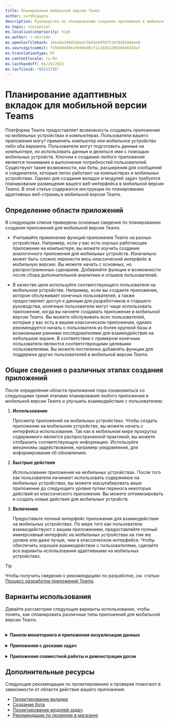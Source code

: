 ```yaml
---
title: Планирование мобильной версии Teams
author: surbhigupta
description: Руководство по планированию создания приложения в мобильной версии Teams
ms.topic: conceptual
ms.localizationpriority: high
ms.author: v-abirade
ms.openlocfilehash: 16eada349d2a6adc5b45e89f075107838594eeeb
ms.sourcegitcommit: f15bd0e90eafb00e00cf11183b129038de8354af
ms.translationtype: HT
ms.contentlocale: ru-RU
ms.lasthandoff: 04/28/2022
ms.locfileid: "65111726"
---
```

# <a name="plan-responsive-tabs-for-teams-mobile"></a>Планирование адаптивных вкладок для мобильной версии Teams

 Платформа Teams предоставляет возможность создавать приложения на мобильных устройствах и компьютерах. Пользователи вашего приложения могут применять компьютер или мобильное устройство либо оба варианта. Пользователи могут подготовить данные на компьютере, но использовать данные и делиться ими с помощью мобильных устройств. Ключом к созданию любого приложения является понимание и выполнение потребностей пользователей. Существуют такие возможности, как боты, расширения для сообщений и соединители, которые легко работают на компьютерах и мобильных устройствах. Однако для создания вкладок и модулей задач требуется планирование размещения вашего веб-интерфейса в мобильной версии Teams. В этой статье содержатся инструкции по планированию адаптивных веб-страниц в мобильной версии Teams.

## <a name="identify-apps-scope"></a>Определение области приложений

В следующем списке приведены основные сведения по планированию создания приложений для мобильной версии Teams.

* Учитывайте применение функций приложения Teams на разных устройствах. Например, если у вас есть хорошо работающее приложение на компьютере, вы можете изучить создание аналогичного приложения для мобильных устройств. Изначально может быть сложно перенести весь классический интерфейс в мобильную версию. Вы можете начать с основных, но распространенных сценариев. Добавляйте функции и возможности после сбора дополнительной аналитики и отзывов пользователей.

* В качестве цели используйте соответствующего пользователя на мобильном устройстве. Например, если вы создаете приложение, которое обслуживает конечных пользователей, а также предоставляет доступ к данным для разработчиков и старшего руководства, конечные пользователи могут чаще использовать приложение, когда вы начнете создавать приложение в мобильной версии Teams. Вы можете обслуживать всех пользователей, которые у вас есть в вашем классическом приложении, однако рекомендуется начать с пользователя из более крупной базы и возможными ранними последователями для взаимодействия на небольшом экране. В соответствии с примером конечные пользователи являются соответствующими целевыми пользователями. Вы можете постепенно добавлять функции для поддержки других пользователей в мобильной версии Teams.

## <a name="understand-different-stages-to-build-apps"></a>Общие сведения о различных этапах создания приложений

После определения области приложения пора ознакомиться со следующими тремя этапами планирования любого приложения в мобильной версии Teams и улучшить взаимодействие с пользователем:

1. **Использование**

   Просмотр приложений на мобильных устройствах. Чтобы создать приложение на мобильном устройстве, вы можете начать с интерфейса использования. Так как в мобильном мире прокрутка содержимого является распространенной практикой, вы можете отобразить соответствующую информацию. Используйте механизмы задействования, например уведомления, для информирования об обновлениях.

2. **Быстрые действия**

   Использование приложения на мобильных устройствах. После того как пользователи начинают использовать содержимое на мобильных устройствах, вы можете масштабировать ваше приложение до следующего уровня путем переноса некоторых действий из классического приложения. Вы можете оптимизировать и создать новые действия для мобильных устройств.

3. **Включение**

   Предоставьте полный интерфейс приложения для взаимодействия на мобильных устройствах. По мере того как пользователи взаимодействуют с вашим приложением, предоставляйте полный иммерсивный интерфейс на мобильных устройствах на том же уровне или даже лучше, чем в классическом интерфейсе. Чтобы обеспечить хорошее взаимодействие с пользователями, сделайте все варианты использования адаптивными на мобильных устройствах.

> [!TIP]
> Чтобы получить сведения о рекомендациях по разработке, см. статью [Процесс разработки приложений Teams](design-teams-app-process.md).

## <a name="use-cases"></a>Варианты использования

Давайте рассмотрим следующие варианты использования, чтобы понять, как спланировать различные типы приложений для мобильной версии Teams.

<br>

<details>

<summary><b>Панели мониторинга и приложения визуализации данных</b></summary>

Вы можете узнать, как спланировать адаптивные вкладки для панелей мониторинга и приложений визуализации данных на мобильной платформе Teams.

Использование:

На первом этапе вы можете реализовать самый простой интерфейс использования для просмотра данных. Любое приложение в домене предназначено для отображения данных в виде визуализаций. В своем приложении вы можете отображать недавно просмотренные в классической версии визуализации или список всех диаграмм, разрешенных для пользователей. После создания панелей мониторинга в классической версии пользователи могут обращаться к информации с помощью мобильной версии. Вы можете отображать подробное представление любой диаграммы, выбранной пользователем, в виде развернутого представления на вкладках или с помощью модулей задач.

Вы можете указать следующие сведения.

* Панели мониторинга и сводки
* Визуальные элементы данных, карты и инфографика
* Диаграммы, графики и таблицы

![Использование панелей мониторинга и приложений визуализации данных](../../assets/images/app-fundamentals/dashboarding-and-data-visualization-apps-consumption.png)

Быстрые действия:

На втором этапе пользователи могут работать с существующими диаграммами и визуальными элементами из классического интерфейса. Можно добавить следующие действия.

* Поиск содержимого
* Фильтрация данных
* Создание закладок

![Быстрые действия панелей мониторинга и приложений визуализации данных](../../assets/images/app-fundamentals/dashboarding-and-data-visualization-apps-quick-actions.png)

Включение:

На третьем этапе разрешите пользователям создавать содержимое с нуля, например диаграммы и графики. Добавьте все возможности в свое приложение для мобильных устройств. Например, вы можете использовать модули задач для доступа к определенным элементам данных с подробным представлением.

Вы можете предоставить пользователям следующий доступ:

* Изменение заголовка и описания
* Вставка элементов данных для создания визуализаций
* Общий доступ к визуализациям в канале или групповом чате

![Включение панелей мониторинга и приложений визуализации данных](../../assets/images/app-fundamentals/dashboarding-and-data-visualization-apps-enablement.png)

<br>

</details>

<br>

<details>

<summary><b>Приложения с досками задач</b></summary>

Вы можете узнать, как спланировать адаптивные вкладки для приложений с досками задач на мобильной платформе Teams.

Использование:

На первом этапе ваше приложение может отображать список задач для пользователя в вертикальной стопке. Если существует несколько категорий задач, например **Предложенные**, **Активные** и **Закрытые**, предоставьте фильтры для отображения задач по группам или в виде заголовков для просмотра сгруппированных задач.

![Использование приложений с досками задач](../../assets/images/app-fundamentals/taskboarding-apps-consumption.png)

Быстрые действия:

На втором этапе вы можете предоставить пользователям следующий доступ к приложению.

* Создание задач или элементов с обязательными полями для снижения когнитивной нагрузки пользователей
* Изменение типа или представления доски
* Просмотр задач путем расширения представления
* Использование модулей задач для просмотра подробного представления
* Перемещение задач в разные категории
* Предоставление общего доступа к соответствующим задачам в чатах и каналах с помощью сообщений электронной почты и ленты действий

![Быстрые действия приложений с досками задач](../../assets/images/app-fundamentals/taskboarding-apps-quick-actions.png)

Включение:

На третьем этапе вы можете включить взаимодействие пользователей со следующими действиями.

* Добавление новых проектов и досок
* Добавление и изменение различных категорий, например **Предложенные**, **Активные** и **Закрытые**
* Настройка задач для комментариев, вложений и других сложных функций

![Включение приложений с досками задач](../../assets/images/app-fundamentals/taskboarding-apps-enablement.png)
<br>

</details>

<br>

<details>

<summary><b>Приложения совместной работы и демонстрации досок</b></summary>

Вы можете узнать, как спланировать адаптивные вкладки для приложений совместной работы и демонстрации досок на мобильной платформе Teams.

Использование:

На первом этапе можно рассмотреть классические возможности для отображения содержимого и ресурсов в вашем приложении.  Вы можете отобразить следующие функции.

* Комментарии или отзывы
* Увеличение и уменьшение масштаба
* Текущий этап или ход выполнения ожидающего документа

![Использование приложений совместной работы и демонстрации досок](../../assets/images/app-fundamentals/coauthoring-and-whiteboarding-apps-consumption.png)

Быстрые действия:

На втором этапе вы можете добавить следующие действия.

* Создание доски для совместной работы или документов для подписывания
* Предоставление общего доступа к доскам внутри организации, а также гостям
* Настройка разрешений администратора

> [!TIP]
> Вы предоставляете действия, которые можно легко отображать на небольших экранах.

![Быстрые действия приложений совместной работы и демонстрации досок](../../assets/images/app-fundamentals/coauthoring-and-whiteboarding-apps-quick-actions.png)

Включение:

На третьем этапе предоставьте пользователям полный интерфейс. Вы можете включить взаимодействие пользователей со следующими действиями.

* Добавление текста, фигур и заметок на полях
* Навигация по содержимому
* Добавление слоев и фильтров
* Операции удаления, отмены и повтора
* Доступ к камере и микрофону с помощью API пакета SDK для JS. Дополнительные сведения о возможностях устройств см. в [обзоре возможностей устройств](../device-capabilities/device-capabilities-overview.md).

![Включение приложений совместной работы и демонстрации досок](../../assets/images/app-fundamentals/coauthoring-and-whiteboarding-apps-enablement.png)

<br>

</details>

## <a name="see-also"></a>Дополнительные ресурсы

Следующие рекомендации по проектированию и проверке помогают в зависимости от области действия вашего приложения.

* [Проектирование вкладки](../../tabs/design/tabs.md)
* [Создание бота](../../bots/design/bots.md)
* [Проектирование модулей задач](../..//task-modules-and-cards/task-modules/design-teams-task-modules.md)
* [Рекомендации по проверке в магазине](../deploy-and-publish/appsource/prepare/teams-store-validation-guidelines.md)
